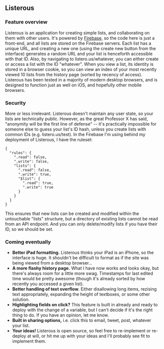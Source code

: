 ## Listerous ##

### Feature overview ###
Listerous is an application for creating simple lists, and collaborating on them with other users. It's powered by [Firebase](http://www.firebase.com), so the code here is just a front-end, and all lists are stored on the Firebase servers. Each list has a unique URL, and creating a new one (using the create new button from the interface) generates a random URL and your list is henceforth accessible with that ID. Also, by navigating to listero.us/whatever, you can either create or access a list with the ID "whatever". When you view a list, its identity is stored in a browser cookie, so you can view an index of your most recently viewed 10 lists from the history page (sorted by recency of access). Listerous has been tested in a majority of modern desktop browsers, and is designed to function just as well on iOS, and hopefully other mobile browsers.

### Security ###
More or less irrelevant. Listerous doesn't maintain any user state, so your lists are technically public. However, as the great Professor X has said, "anonymity will be the first line of defense" -- it's practically impossible for someone else to guess your list's ID hash, unless you create lists with common IDs (e.g. listero.us/test). In the Firebase I'm using behind my deployment of Listerous, I have the ruleset:

```
{
  "rules": {
    ".read": false,
    ".write": false,
    "lists": {
      ".read": false,
      ".write": true,
      "$list": {
        ".read": true,
        ".write": true
      }
    }
  }
}
```

This ensures that new lists can be created and modified within the untouchable "lists" structure, but a directory of existing lists cannot be read from an API endpoint. And you can only delete/modify lists if you have their ID, so we should be set.

### Coming eventually ###
*   __Better iPad formatting.__ Listerous thinks your iPad is an iPhone, so the interface is huge. It shouldn't be difficult to format as if the site was being viewed from a desktop browser...
*   __A more flashy history page.__ What I have now works and looks okay, but there's always room for a little more swag. Timestamps for last edited time would be pretty awesome (though it's already sorted by how recently you accessed a given list).
*   __Better handling of text overflow__. Either disallowing long items, rezising text appropriately, expanding the height of textboxes, or some other solution.
*   __Highlighting fields on click?__ This feature is built in already and ready to deploy with the change of a variable, but I can't decide if it's the right thing to do. If you have an opinion, let me know.
*   __Built in sharing options,__ i.e. click this to email, tweet, post, whatever your list.
*   __Your ideas!__ Listerous is open source, so feel free to re-implement or re-deploy at will, or hit me up with your ideas and I'll probably see fit to implement them.
